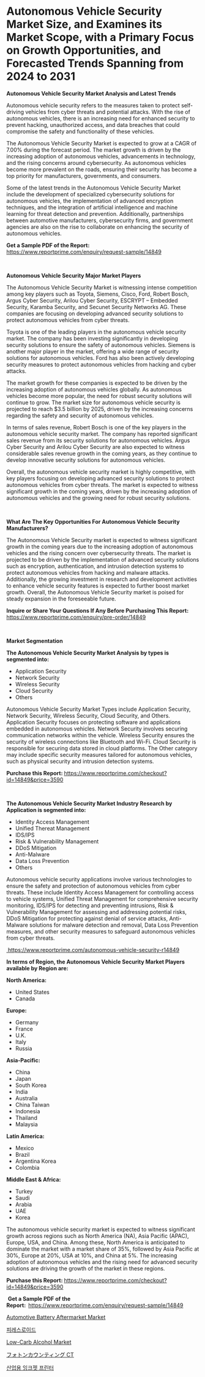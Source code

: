 <p><h1>Autonomous Vehicle Security Market Size, and Examines its Market Scope, with a Primary Focus on Growth Opportunities, and Forecasted Trends Spanning from 2024 to 2031</h1></p><p><strong>Autonomous Vehicle Security Market Analysis and Latest Trends</strong></p>
<p><p>Autonomous vehicle security refers to the measures taken to protect self-driving vehicles from cyber threats and potential attacks. With the rise of autonomous vehicles, there is an increasing need for enhanced security to prevent hacking, unauthorized access, and data breaches that could compromise the safety and functionality of these vehicles.</p><p>The Autonomous Vehicle Security Market is expected to grow at a CAGR of 7.00% during the forecast period. The market growth is driven by the increasing adoption of autonomous vehicles, advancements in technology, and the rising concerns around cybersecurity. As autonomous vehicles become more prevalent on the roads, ensuring their security has become a top priority for manufacturers, governments, and consumers.</p><p>Some of the latest trends in the Autonomous Vehicle Security Market include the development of specialized cybersecurity solutions for autonomous vehicles, the implementation of advanced encryption techniques, and the integration of artificial intelligence and machine learning for threat detection and prevention. Additionally, partnerships between automotive manufacturers, cybersecurity firms, and government agencies are also on the rise to collaborate on enhancing the security of autonomous vehicles.</p></p>
<p><strong>Get a Sample PDF of the Report:&nbsp;</strong> <a href="https://www.reportprime.com/enquiry/request-sample/14849">https://www.reportprime.com/enquiry/request-sample/14849</a></p>
<p>&nbsp;</p>
<p><strong>Autonomous Vehicle Security Major Market Players</strong></p>
<p><p>The Autonomous Vehicle Security Market is witnessing intense competition among key players such as Toyota, Siemens, Cisco, Ford, Robert Bosch, Argus Cyber Security, Arilou Cyber Security, ESCRYPT – Embedded Security, Karamba Security, and Secunet Security Networks AG. These companies are focusing on developing advanced security solutions to protect autonomous vehicles from cyber threats.</p><p>Toyota is one of the leading players in the autonomous vehicle security market. The company has been investing significantly in developing security solutions to ensure the safety of autonomous vehicles. Siemens is another major player in the market, offering a wide range of security solutions for autonomous vehicles. Ford has also been actively developing security measures to protect autonomous vehicles from hacking and cyber attacks.</p><p>The market growth for these companies is expected to be driven by the increasing adoption of autonomous vehicles globally. As autonomous vehicles become more popular, the need for robust security solutions will continue to grow. The market size for autonomous vehicle security is projected to reach $3.5 billion by 2025, driven by the increasing concerns regarding the safety and security of autonomous vehicles.</p><p>In terms of sales revenue, Robert Bosch is one of the key players in the autonomous vehicle security market. The company has reported significant sales revenue from its security solutions for autonomous vehicles. Argus Cyber Security and Arilou Cyber Security are also expected to witness considerable sales revenue growth in the coming years, as they continue to develop innovative security solutions for autonomous vehicles.</p><p>Overall, the autonomous vehicle security market is highly competitive, with key players focusing on developing advanced security solutions to protect autonomous vehicles from cyber threats. The market is expected to witness significant growth in the coming years, driven by the increasing adoption of autonomous vehicles and the growing need for robust security solutions.</p></p>
<p>&nbsp;</p>
<p><strong>What Are The Key Opportunities For Autonomous Vehicle Security Manufacturers?</strong></p>
<p><p>The Autonomous Vehicle Security market is expected to witness significant growth in the coming years due to the increasing adoption of autonomous vehicles and the rising concern over cybersecurity threats. The market is projected to be driven by the implementation of advanced security solutions such as encryption, authentication, and intrusion detection systems to protect autonomous vehicles from hacking and malware attacks. Additionally, the growing investment in research and development activities to enhance vehicle security features is expected to further boost market growth. Overall, the Autonomous Vehicle Security market is poised for steady expansion in the foreseeable future.</p></p>
<p><strong>Inquire or Share Your Questions If Any Before Purchasing This Report:</strong> <a href="https://www.reportprime.com/enquiry/pre-order/14849">https://www.reportprime.com/enquiry/pre-order/14849</a></p>
<p>&nbsp;</p>
<p><strong>Market Segmentation</strong></p>
<p><strong>The Autonomous Vehicle Security Market Analysis by types is segmented into:</strong></p>
<p><ul><li>Application Security</li><li>Network Security</li><li>Wireless Security</li><li>Cloud Security</li><li>Others</li></ul></p>
<p><p>Autonomous Vehicle Security Market Types include Application Security, Network Security, Wireless Security, Cloud Security, and Others. Application Security focuses on protecting software and applications embedded in autonomous vehicles. Network Security involves securing communication networks within the vehicle. Wireless Security ensures the security of wireless connections like Bluetooth and Wi-Fi. Cloud Security is responsible for securing data stored in cloud platforms. The Other category may include specific security measures tailored for autonomous vehicles, such as physical security and intrusion detection systems.</p></p>
<p><strong>Purchase this Report:&nbsp;</strong><a href="https://www.reportprime.com/checkout?id=14849&price=3590">https://www.reportprime.com/checkout?id=14849&price=3590</a></p>
<p>&nbsp;</p>
<p><strong>The Autonomous Vehicle Security Market Industry Research by Application is segmented into:</strong></p>
<p><ul><li>Identity Access Management</li><li>Unified Thereat Management</li><li>IDS/IPS</li><li>Risk & Vulnerability Management</li><li>DDoS Mitigation</li><li>Anti-Malware</li><li>Data Loss Prevention</li><li>Others</li></ul></p>
<p><p>Autonomous vehicle security applications involve various technologies to ensure the safety and protection of autonomous vehicles from cyber threats. These include Identity Access Management for controlling access to vehicle systems, Unified Threat Management for comprehensive security monitoring, IDS/IPS for detecting and preventing intrusions, Risk & Vulnerability Management for assessing and addressing potential risks, DDoS Mitigation for protecting against denial of service attacks, Anti-Malware solutions for malware detection and removal, Data Loss Prevention measures, and other security measures to safeguard autonomous vehicles from cyber threats.</p></p>
<p><a href="https://www.reportprime.com/autonomous-vehicle-security-r14849">&nbsp;https://www.reportprime.com/autonomous-vehicle-security-r14849</a></p>
<p><strong>In terms of Region, the Autonomous Vehicle Security Market Players available by Region are:</strong></p>
<p>
    <p> <strong> North America: </strong>
        <ul>
            <li>United States</li>
            <li>Canada</li>
        </ul>
        </p> 
    <p> <strong> Europe: </strong>
        <ul>
            <li>Germany</li>
            <li>France</li>
            <li>U.K.</li>
            <li>Italy</li>
            <li>Russia</li>
        </ul>
        </p> 
    <p> <strong> Asia-Pacific: </strong>
        <ul>
            <li>China</li>
            <li>Japan</li>
            <li>South Korea</li>
            <li>India</li>
            <li>Australia</li>
            <li>China Taiwan</li>
            <li>Indonesia</li>
            <li>Thailand</li>
            <li>Malaysia</li>
        </ul>
        </p> 
    <p> <strong> Latin America: </strong>
        <ul>
            <li>Mexico</li>
            <li>Brazil</li>
            <li>Argentina Korea</li>
            <li>Colombia</li>
        </ul>
        </p> 
    <p> <strong> Middle East & Africa: </strong>
        <ul>
            <li>Turkey</li>
            <li>Saudi</li>
            <li>Arabia</li>
            <li>UAE</li>
            <li>Korea</li>
        </ul>
    </p>
    </p>
<p><p>The autonomous vehicle security market is expected to witness significant growth across regions such as North America (NA), Asia Pacific (APAC), Europe, USA, and China. Among these, North America is anticipated to dominate the market with a market share of 35%, followed by Asia Pacific at 30%, Europe at 20%, USA at 10%, and China at 5%. The increasing adoption of autonomous vehicles and the rising need for advanced security solutions are driving the growth of the market in these regions.</p></p>
<p><strong>Purchase this Report: </strong><a href="https://www.reportprime.com/checkout?id=14849&price=3590">https://www.reportprime.com/checkout?id=14849&price=3590</a></p>
<p>&nbsp;<strong>Get a Sample PDF of the Report:&nbsp;&nbsp;</strong><a href="https://www.reportprime.com/enquiry/request-sample/14849">https://www.reportprime.com/enquiry/request-sample/14849</a></p>
<p><strong></strong></p>
<p><p><a href="https://github.com/suitykhatun12/Market-Research-Report-List-1/blob/main/automotive-battery-aftermarket-market.md">Automotive Battery Aftermarket Market</a></p><p><a href="https://medium.com/@jasonalter89657w/%ED%8C%8C%EC%9D%B4%EB%A6%AC%EB%93%9C%EB%A1%9C%EC%9D%B4%EB%93%9C-%EC%8B%9C%EC%9E%A5%EC%97%90-%EB%8C%80%ED%95%9C-%ED%86%B5%EC%B0%B0%EB%A0%A5-%EC%8B%9C%EC%9E%A5-%EC%B0%B8%EA%B0%80%EC%9E%90-%EC%8B%9C%EC%9E%A5-%EA%B7%9C%EB%AA%A8-%EC%A7%80%EC%97%AD%EB%B3%84-%EB%B6%84%ED%8F%AC-%EB%B0%8F-%EC%98%88%EC%B8%A1-2024-2031-89016465213b">피레스로이드</a></p><p><a href="https://www.linkedin.com/pulse/low-carb-alcohol-market-outlook-forecast-from-2024-2031-9ptmf">Low-Carb Alcohol Market</a></p><p><a href="https://medium.com/@jerrycurtis23/2024%E5%B9%B4%E3%81%8B%E3%82%892031%E5%B9%B4%E3%81%BE%E3%81%A7%E3%81%AE10-7-%E3%81%AE%E5%B9%B4%E9%96%93%E6%88%90%E9%95%B7%E7%8E%87%E3%81%A7%E6%8B%A1%E5%A4%A7%E3%81%97%E3%81%A6%E3%81%84%E3%82%8B%E3%83%95%E3%82%A9%E3%83%88%E3%83%B3%E3%82%AB%E3%82%A6%E3%83%B3%E3%83%86%E3%82%A3%E3%83%B3%E3%82%B0ct%E5%B8%82%E5%A0%B4%E3%81%AE%E8%A6%8F%E6%A8%A1%E3%81%AB%E9%96%A2%E3%81%99%E3%82%8B%E6%B4%9E%E5%AF%9F-b9909cca9670">フォトンカウンティング CT</a></p><p><a href="https://medium.com/@treyhettinger2023/%EA%B8%80%EB%A1%9C%EB%B2%8C-%EC%82%B0%EC%97%85%EC%9A%A9-%EC%9E%89%ED%81%AC%EC%A0%AF-%ED%94%84%EB%A6%B0%ED%84%B0-%EC%82%B0%EC%97%85-%EC%9C%A0%ED%98%95-%EC%9D%91%EC%9A%A9-%EC%8B%9C%EC%9E%A5-%EC%B0%B8%EA%B0%80%EC%9E%90-%EC%A7%80%EC%97%AD%EB%B3%84-%EC%84%B1%EC%9E%A5-%EB%B6%84%EC%84%9D-%EA%B7%B8%EB%A6%AC%EA%B3%A0-%EB%AF%B8%EB%9E%98-%EC%8B%9C%EB%82%98%EB%A6%AC%EC%98%A4-2024-2031-f902a76dcd16">산업용 잉크젯 프린터</a></p></p>